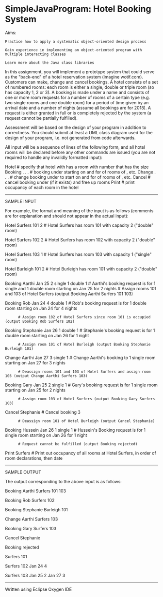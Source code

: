 # SimpleJavaProgram: Hotel Booking System

Aims:

    Practice how to apply a systematic object-oriented design process

    Gain experience in implementing an object-oriented program with multiple interacting classes

    Learn more about the Java class libraries

In this assignment, you will implement a prototype system that could serve as the "back-end" of a hotel reservation system (imagine wotif.com). Customers can make, change and cancel bookings. A hotel consists of a set of numbered rooms: each room is either a single, double or triple room (so has capacity 1, 2 or 3). A booking is made under a name and consists of one or more room requests for a number of rooms of a certain type (e.g. two single rooms and one double room) for a period of time given by an arrival date and a number of nights (assume all bookings are for 2018). A request is either granted in full or is completely rejected by the system (a request cannot be partially fulfilled).

Assessment will be based on the design of your program in addition to correctness. You should submit at least a UML class diagram used for the design of your program, i.e. not generated from code afterwards.

All input will be a sequence of lines of the following form, and all hotel rooms will be declared before any other commands are issued (you are not required to handle any invalidly formatted input):

Hotel <hotelname> <roomnumber> <capacity>
          # specify that hotel with <hotelname> has a room with number <roomnumber> that has the size <capacity>
Booking <name> <month> <date> <numdays> <type1> <number1> <type2> <number2> . . .
          # booking under <name> starting on <month> and <date> for <numdays> of <number1> rooms of <type1>, etc.
Change <name> <month> <date> <numdays> <type1> <number1> <type2> <number2> . . .
          # change booking under <name> to start on <month> and <date> for <numdays> of <number1> rooms of <type1>, etc.
Cancel <name>
          # cancel booking under <name> (if it exists) and free up rooms
Print <hotelname>
          # print occupancy of each room in the hotel <hotelname>



---------------------------------------------------------------------------------------------------------------------------
SAMPLE INPUT

For example, the format and meaning of the input is as follows (comments are for explanation and should not appear in the actual input):

Hotel Surfers 101 2      # Hotel Surfers has room 101 with capacity 2 ("double" room)

Hotel Surfers 102 2      # Hotel Surfers has room 102 with capacity 2 ("double" room)

Hotel Surfers 103 1      # Hotel Surfers has room 103 with capacity 1 ("single" room)

Hotel Burleigh 101 2     # Hotel Burleigh has room 101 with capacity 2 ("double" room)

Booking Aarthi Jan 25 2 single 1 double 1
          # Aarthi's booking request is for 1 single and 1 double room starting on Jan 25 for 2 nights
          # Assign rooms 101 and 103 of Hotel Surfers (output Booking Aarthi Surfers 101 103)

Booking Rob Jan 24 4 double 1
          # Rob's booking request is for 1 double room starting on Jan 24 for 4 nights
          
          # Assign room 102 of Hotel Surfers since room 101 is occupied (output Booking Rob Surfers 102)

Booking Stephanie Jan 26 1 double 1
          # Stephanie's booking request is for 1 double room starting on Jan 26 for 1 night
          
          # Assign room 101 of Hotel Burleigh (output Booking Stephanie Burleigh 101)

Change Aarthi Jan 27 3 single 1
          # Change Aarthi's booking to 1 single room starting on Jan 27 for 3 nights
          
          # Deassign rooms 101 and 103 of Hotel Surfers and assign room 103 (output Change Aarthi Surfers 103)

Booking Gary Jan 25 2 single 1
          # Gary's booking request is for 1 single room starting on Jan 25 for 2 nights
          
          # Assign room 103 of Hotel Surfers (output Booking Gary Surfers 103)

Cancel Stephanie
          # Cancel booking 3
          
          # Deassign room 101 of Hotel Burleigh (output Cancel Stephanie)

Booking Hussein Jan 26 1 single 1
          # Hussein's Booking request is for 1 single room starting on Jan 26 for 1 night
          
          # Request cannot be fulfilled (output Booking rejected)

Print Surfers
          # Print out occupancy of all rooms at Hotel Surfers, in order of room declarations, then date

---------------------------------------------------------------------------------------------------------------------------
SAMPLE OUTPUT

The output corresponding to the above input is as follows:

Booking Aarthi Surfers 101 103

Booking Rob Surfers 102

Booking Stephanie Burleigh 101

Change Aarthi Surfers 103

Booking Gary Surfers 103

Cancel Stephanie

Booking rejected

Surfers 101

Surfers 102 Jan 24 4

Surfers 103 Jan 25 2 Jan 27 3

---------------------------------------------------------------------------------------------------------------------------
Written using Eclipse Oxygen IDE
